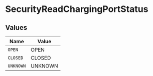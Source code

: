 # SecurityReadChargingPortStatus


## Values

| Name      | Value     |
| --------- | --------- |
| `OPEN`    | OPEN      |
| `CLOSED`  | CLOSED    |
| `UNKNOWN` | UNKNOWN   |